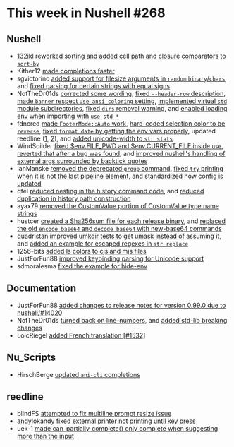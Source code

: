 # This week in Nushell #268

## Nushell

- 132ikl [reworked sorting and added cell path and closure comparators to `sort-by`](https://github.com/nushell/nushell/pull/13154)
- Kither12 [made completions faster](https://github.com/nushell/nushell/pull/14004)
- sgvictorino [added support for filesize arguments in `random` `binary`/`chars`](https://github.com/nushell/nushell/pull/14068), and [fixed parsing for certain strings with equal signs](https://github.com/nushell/nushell/pull/14053)
- NotTheDr01ds [corrected some wording](https://github.com/nushell/nushell/pull/14066), [fixed `--header-row` description](https://github.com/nushell/nushell/pull/14065), [made `banner` respect `use_ansi_coloring` setting](https://github.com/nushell/nushell/pull/14049), [implemented virtual `std` module subdirectories](https://github.com/nushell/nushell/pull/14040), [fixed `dirs` removal warning](https://github.com/nushell/nushell/pull/14029), and [enabled loading env when importing with `use std *`](https://github.com/nushell/nushell/pull/14012)
- fdncred [made `FooterMode::Auto` work](https://github.com/nushell/nushell/pull/14063), [hard-coded selection color to be `reverse`](https://github.com/nushell/nushell/pull/14052), [fixed `format date` by getting the env vars properly](https://github.com/nushell/nushell/pull/14037), updated reedline ([1](https://github.com/nushell/nushell/pull/14034), [2](https://github.com/nushell/nushell/pull/14017)), and [added unicode-width to `str stats`](https://github.com/nushell/nushell/pull/14014)
- WindSoilder [fixed $env.FILE_PWD and $env.CURRENT_FILE inside `use`](https://github.com/nushell/nushell/pull/13958), [reverted that after a bug was found](https://github.com/nushell/nushell/pull/14057), and [improved nushell's handling of external args surrounded by backtick quotes](https://github.com/nushell/nushell/pull/13910)
- IanManske [removed the deprecated `group` command](https://github.com/nushell/nushell/pull/14056), [fixed `try` printing when it is not the last pipeline element](https://github.com/nushell/nushell/pull/13992), and [standardized how config is updated](https://github.com/nushell/nushell/pull/13802)
- qfel [reduced nesting in the history command code](https://github.com/nushell/nushell/pull/14069), and [reduced duplication in history path construction](https://github.com/nushell/nushell/pull/13475)
- ayax79 [removed the CustomValue portion of CustomValue type name strings](https://github.com/nushell/nushell/pull/14054)
- hustcer [created a Sha256sum file for each release binary](https://github.com/nushell/nushell/pull/14050), and [replaced the old `encode base64` and `decode base64` with new-base64 commands](https://github.com/nushell/nushell/pull/14018)
- quadristan [improved umkdir tests to get umask instead of assuming it](https://github.com/nushell/nushell/pull/14046), and [added an example for escaped regexes in `str replace`](https://github.com/nushell/nushell/pull/14038)
- 1256-bits [added ls colors to cjs and mjs files](https://github.com/nushell/nushell/pull/14028)
- JustForFun88 [improved keybinding parsing for Unicode support](https://github.com/nushell/nushell/pull/14020)
- sdmoralesma [fixed the example for hide-env](https://github.com/nushell/nushell/pull/14013)

## Documentation

- JustForFun88 [added changes to release notes for version 0.99.0 due to nushell/#14020](https://github.com/nushell/nushell.github.io/pull/1583)
- NotTheDr01ds [turned back on line-numbers](https://github.com/nushell/nushell.github.io/pull/1579), and [added std-lib breaking changes](https://github.com/nushell/nushell.github.io/pull/1578)
- LoicRiegel [added French translation [#1532]](https://github.com/nushell/nushell.github.io/pull/1559)

## Nu_Scripts

- HirschBerge [updated `ani-cli` completions](https://github.com/nushell/nu_scripts/pull/969)

## reedline

- blindFS [attempted to fix multiline prompt resize issue](https://github.com/nushell/reedline/pull/841)
- andylokandy [fixed external printer not printing until key press](https://github.com/nushell/reedline/pull/840)
- uek-1 [made can_partially_complete() only complete when suggesting more than the input](https://github.com/nushell/reedline/pull/834)
